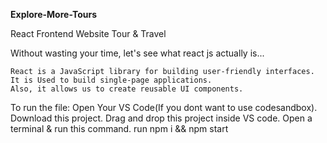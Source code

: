 **Explore-More-Tours**

React Frontend Website Tour & Travel

Without wasting your time, let's see what react js actually is...

    React is a JavaScript library for building user-friendly interfaces.
    It is Used to build single-page applications.
    Also, it allows us to create reusable UI components.
To run the file:
    Open Your VS Code(If you dont want to use codesandbox).
    Download this project.
    Drag and drop this project inside VS code.
    Open a terminal & run this command. run npm i && npm start

